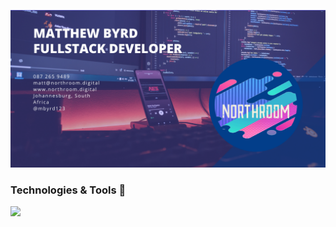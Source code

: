 ![Header](https://github.com/mbyrd123/mbyrd123/blob/main/GithubBanner.png "Header")

### Technologies & Tools 🔧
![](https://img.shields.io/badge/OS-Linux-informational?style=flat&logo=linux&logoColor=white&color=purple)


<!--
**mbyrd123/mbyrd123** is a ✨ _special_ ✨ repository because its `README.md` (this file) appears on your GitHub profile.

Here are some ideas to get you started:

- 🔭 I’m currently working on ...
- 🌱 I’m currently learning ...
- 👯 I’m looking to collaborate on ...
- 🤔 I’m looking for help with ...
- 💬 Ask me about ...
- 📫 How to reach me: ...
- 😄 Pronouns: ...
- ⚡ Fun fact: ...
-->
